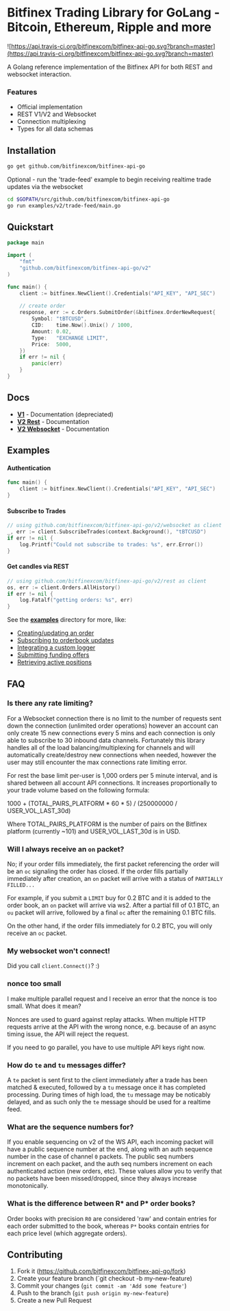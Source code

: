# Bitfinex Trading Library for GoLang  - Bitcoin, Ethereum, Ripple and more

![https://api.travis-ci.org/bitfinexcom/bitfinex-api-go.svg?branch=master](https://api.travis-ci.org/bitfinexcom/bitfinex-api-go.svg?branch=master)

A Golang reference implementation of the Bitfinex API for both REST and websocket interaction.

### Features
* Official implementation
* REST V1/V2 and Websocket
* Connection multiplexing
* Types for all data schemas

## Installation

``` bash
go get github.com/bitfinexcom/bitfinex-api-go
```

Optional - run the 'trade-feed' example to begin receiving realtime trade updates via the websocket

```bash
cd $GOPATH/src/github.com/bitfinexcom/bitfinex-api-go
go run examples/v2/trade-feed/main.go
```

## Quickstart

``` go
package main

import (
    "fmt"
    "github.com/bitfinexcom/bitfinex-api-go/v2"
)

func main() {
    client := bitfinex.NewClient().Credentials("API_KEY", "API_SEC")
	
    // create order
    response, err := c.Orders.SubmitOrder(&bitfinex.OrderNewRequest{
        Symbol: "tBTCUSD",
        CID:    time.Now().Unix() / 1000,
        Amount: 0.02,
        Type: 	"EXCHANGE LIMIT",
        Price:  5000,
    })
    if err != nil {
        panic(err)
    }
}
```

## Docs

* <b>[V1](docs/v1.md)</b> - Documentation (depreciated)
* <b>[V2 Rest](docs/rest_v2.md)</b> - Documentation
* <b>[V2 Websocket](docs/ws_v2.md)</b> - Documentation

## Examples

#### Authentication

``` go
func main() {
    client := bitfinex.NewClient().Credentials("API_KEY", "API_SEC")
}
```

#### Subscribe to Trades

``` go
// using github.com/bitfinexcom/bitfinex-api-go/v2/websocket as client
_, err := client.SubscribeTrades(context.Background(), "tBTCUSD")
if err != nil {
    log.Printf("Could not subscribe to trades: %s", err.Error())
}
```

#### Get candles via REST

```go
// using github.com/bitfinexcom/bitfinex-api-go/v2/rest as client
os, err := client.Orders.AllHistory()
if err != nil {
    log.Fatalf("getting orders: %s", err)
}
```

See the <b>[examples](https://github.com/bitfinexcom/bitfinex-api-go/tree/master/examples)</b> directory for more, like:

- [Creating/updating an order](https://github.com/bitfinexcom/bitfinex-api-go/blob/master/examples/v2/ws-update-order/main.go)
- [Subscribing to orderbook updates](https://github.com/bitfinexcom/bitfinex-api-go/blob/master/examples/v2/book-feed/main.go)
- [Integrating a custom logger](https://github.com/bitfinexcom/bitfinex-api-go/blob/master/examples/v2/ws-custom-logger/main.go)
- [Submitting funding offers](https://github.com/bitfinexcom/bitfinex-api-go/blob/master/examples/v2/rest-funding/main.go)
- [Retrieving active positions](https://github.com/bitfinexcom/bitfinex-api-go/blob/master/examples/v2/rest-positions/main.go)

## FAQ

### Is there any rate limiting?

For a Websocket connection there is no limit to the number of requests sent down the connection (unlimited order operations) however an account can only create 15 new connections every 5 mins and each connection is only able to subscribe to 30 inbound data channels. Fortunately this library handles all of the load balancing/multiplexing for channels and will automatically create/destroy new connections when needed, however the user may still encounter the max connections rate limiting error.

For rest the base limit per-user is 1,000 orders per 5 minute interval, and is shared between all account API connections. It increases proportionally to your trade volume based on the following formula:

1000 + (TOTAL_PAIRS_PLATFORM * 60 * 5) / (250000000 / USER_VOL_LAST_30d)

Where TOTAL_PAIRS_PLATFORM is the number of pairs on the Bitfinex platform (currently ~101) and USER_VOL_LAST_30d is in USD.

### Will I always receive an `on` packet?

No; if your order fills immediately, the first packet referencing the order will be an `oc` signaling the order has closed. If the order fills partially immediately after creation, an `on` packet will arrive with a status of `PARTIALLY FILLED...`

For example, if you submit a `LIMIT` buy for 0.2 BTC and it is added to the order book, an `on` packet will arrive via ws2. After a partial fill of 0.1 BTC, an `ou` packet will arrive, followed by a final `oc` after the remaining 0.1 BTC fills.

On the other hand, if the order fills immediately for 0.2 BTC, you will only receive an `oc` packet.

### My websocket won't connect!

Did you call `client.Connect()`? :)

### nonce too small

I make multiple parallel request and I receive an error that the nonce is too small. What does it mean?

Nonces are used to guard against replay attacks. When multiple HTTP requests arrive at the API with the wrong nonce, e.g. because of an async timing issue, the API will reject the request.

If you need to go parallel, you have to use multiple API keys right now.

### How do `te` and `tu` messages differ?

A `te` packet is sent first to the client immediately after a trade has been matched & executed, followed by a `tu` message once it has completed processing. During times of high load, the `tu` message may be noticably delayed, and as such only the `te` message should be used for a realtime feed.

### What are the sequence numbers for?

If you enable sequencing on v2 of the WS API, each incoming packet will have a public sequence number at the end, along with an auth sequence number in the case of channel `0` packets. The public seq numbers increment on each packet, and the auth seq numbers increment on each authenticated action (new orders, etc). These values allow you to verify that no packets have been missed/dropped, since they always increase monotonically.

### What is the difference between R* and P* order books?

Order books with precision `R0` are considered 'raw' and contain entries for each order submitted to the book, whereas `P*` books contain entries for each price level (which aggregate orders).

## Contributing

1. Fork it (https://github.com/bitfinexcom/bitfinex-api-go/fork)
2. Create your feature branch (`git checkout -b my-new-feature)
3. Commit your changes (`git commit -am 'Add some feature'`)
4. Push to the branch (`git push origin my-new-feature`)
5. Create a new Pull Request
